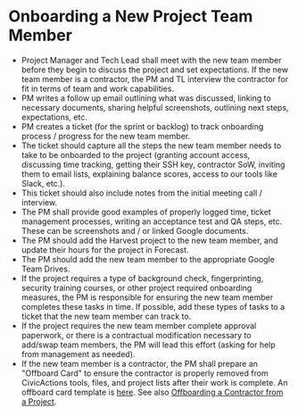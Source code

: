 # Onboarding a New Project Team Member

- Project Manager and Tech Lead shall meet with the new team member before they begin to discuss the project and set expectations. If the new team member is a contractor, the PM and TL interview the contractor for fit in terms of team and work capabilities.
- PM writes a follow up email outlining what was discussed, linking to necessary documents, sharing helpful screenshots, outlining next steps, expectations, etc.
- PM creates a ticket (for the sprint or backlog) to track onboarding process / progress for the new team member.
- The ticket should capture all the steps the new team member needs to take to be onboarded to the project (granting account access, discussing time tracking, getting their SSH key, contractor SoW, inviting them to email lists, explaining balance scores, access to our tools like Slack, etc.).
- This ticket should also include notes from the initial meeting call / interview.
- The PM shall provide good examples of properly logged time, ticket management processes, writing an acceptance test and QA steps, etc. These can be screenshots and / or linked Google documents.
- The PM should add the Harvest project to the new team member, and update their hours for the project in Forecast.
- The PM should add the new team member to the appropriate Google Team Drives.
- If the project requires a type of background check, fingerprinting, security training courses, or other project required onboarding measures, the PM is responsible for ensuring the new team member completes these tasks in time. If possible, add these types of tasks to a ticket that the new team member can track to.
- If the project requires the new team member complete approval paperwork, or there is a contractual modification necessary to add/swap team members, the PM will lead this effort (asking for help from management as needed).
- If the new team member is a contractor, the PM shall prepare an "Offboard Card" to ensure the contractor is properly removed from CivicActions tools, files, and project lists after their work is complete. An offboard card template is [here](https://trello.com/c/sXpzezNI/60-offboard-template). See also [Offboarding a Contractor from a Project](offboarding-contractor-from-project.md).
